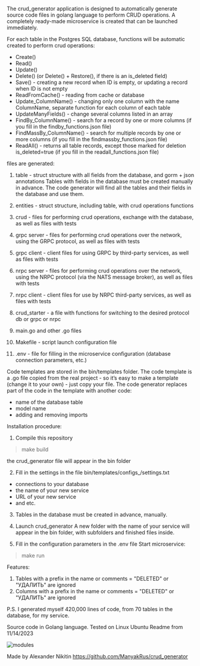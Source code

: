 The crud_generator application is designed to automatically generate source code files
in golang language to perform CRUD operations.
A completely ready-made microservice is created that can be launched immediately.

For each table in the Postgres SQL database, functions will be automatic created to perform crud operations:
- Create()
- Read()
- Update()
- Delete() (or Delete() + Restore(), if there is an is_deleted field)
- Save() - creating a new record when ID is empty, or updating a record when ID is not empty
- ReadFromCache() - reading from cache or database
- Update_ColumnName() - changing only one column with the name ColumnName,
separate function for each column of each table
- UpdateManyFields() - change several columns listed in an array
- FindBy_ColumnName() - search for a record by one or more columns (if you fill in the findby_functions.json file)
- FindMassBy_ColumnName() - search for multiple records by one or more columns (if you fill in the findmassby_functions.json file)
- ReadAll() - returns all table records, except those marked for deletion is_deleted=true (if you fill in the readall_functions.json file)

files are generated:
1. table - struct structure with all fields from the database, and gorm + json annotations
Tables with fields in the database must be created manually in advance.
The code generator will find all the tables and their fields in the database and use them.

2. entities - struct structure, including table, with crud operations functions

3. crud - files for performing crud operations, exchange with the database,
as well as files with tests

4. grpc server - files for performing crud operations over the network, using the GRPC protocol,
as well as files with tests

5. grpc client - client files for using GRPC by third-party services,
as well as files with tests

6. nrpc server - files for performing crud operations over the network, using the NRPC protocol (via the NATS message broker),
as well as files with tests

7. nrpc client - client files for use by NRPC third-party services,
as well as files with tests

8. crud_starter - a file with functions for switching to the desired protocol db or grpc or nrpc

9. main.go and other .go files

10. Makefile - script launch configuration file

11. .env - file for filling in the microservice configuration (database connection parameters, etc.)


Code templates are stored in the bin/templates folder.
The code template is a .go file copied from the real project -
so it’s easy to make a template (change it to your own) - just copy your file.
The code generator replaces part of the code in the template with another code:
- name of the database table
- model name
- adding and removing imports

Installation procedure:
1. Compile this repository
>make build
>
the crud_generator file will appear in the bin folder

2. Fill in the settings in the file bin/templates/configs_/settings.txt
- connections to your database
- the name of your new service
- URL of your new service
- and etc.

3. Tables in the database must be created in advance, manually.

4. Launch crud_generator
A new folder with the name of your service will appear in the bin folder,
with subfolders and finished files inside.

5. Fill in the configuration parameters in the .env file
Start microservice:
>make run
>

Features:
1. Tables with a prefix in the name or comments = "DELETED" or "УДАЛИТЬ" are ignored
2. Columns with a prefix in the name or comments = "DELETED" or "УДАЛИТЬ" are ignored

P.S.
I generated myself 420,000 lines of code, from 70 tables in the database, for my service.


Source code in Golang language.
Tested on Linux Ubuntu
Readme from 11/14/2023

![modules](https://github.com/ManyakRus/crud_generator/assets/30662875/304a41fa-a84c-40c4-9566-e5d65a381175)


Made by Alexander Nikitin
https://github.com/ManyakRus/crud_generator
